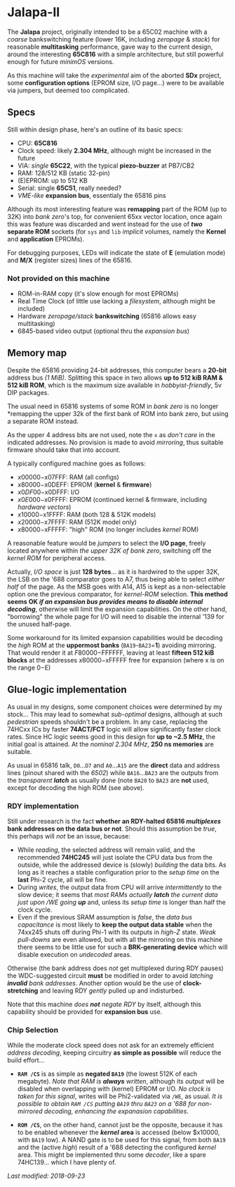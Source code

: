 # Jalapa-II

The **Jalapa** project, originally intended to be a 65C02 machine with a *coarse*
bankswitching feature (lower 16K, including *zeropage* & *stack*) for reasonable
**multitasking** performance, gave way to the current design, around the interesting
**65C816** with a simple architecture, but still powerful enough for future *minimOS*
versions.

As this machine will take the *experimental* aim of the aborted **SDx** project,
some **configuration options** (EPROM size, I/O page...) were to be available via
jumpers, but deemed too complicated.

## Specs

Still within design phase, here's an outline of its basic specs:

- CPU: **65C816**
- Clock speed: likely **2.304 MHz**, although might be increased in the future
- VIA: *single* **65C22**, with the typical **piezo-buzzer** at PB7/CB2
- RAM: 128/512 KB (static 32-pin)
- (E)EPROM: up to 512 KB
- Serial: single **65C51**, really needed?
- *VME-like* **expansion bus**, essentialy the 65816 pins

Although its most interesting feature was **remapping** part of the ROM (up to 32K) 
into *bank zero*'s top, for convenient 65xx vector location,
once again this was feature was discarded and went instead for
the use of ***two* separate ROM** sockets (for `sys` and `lib` *implicit* volumes,
namely the **Kernel** and **application** EPROMs).

For debugging purposes, 
LEDs will indicate the state of **E** (emulation mode) and **M/X** (register sizes) lines of the 65816.

### Not provided on this machine

- ROM-in-RAM copy (it's slow enough for most EPROMs)
- Real Time Clock (of little use lacking a *filesystem*, although might be included)
- Hardware *zeropage/stack* **bankswitching** (65816 allows easy multitasking)
- 6845-based video output (optional thru the *expansion bus*)

## Memory map

Despite the 65816 providing 24-bit addresses, this computer bears a **20-bit** address
bus *(1 MiB)*. Splitting this space in two allows **up to 512 kiB RAM & 512 kiB ROM**,
which is the maximum size available in *hobbyist-friendly*, 5v DIP packages.

The usual need in 65816 systems of some ROM in *bank zero* is no longer *remapping
the upper 32k of the first bank of ROM into bank zero, but using a separate ROM
instead.

As the upper 4 address bits are not used, note the `x` as
*don't care* in the indicated addresses. No provision is made to avoid *mirroring*,
thus suitable firmware should take that into account.

A typically configured machine goes as follows:

- $x00000-$x07FFF: RAM (all configs)
- $x80000-$x0DEFF: EPROM (**kernel** & **firmware**)
- $x0DF00-$x0DFFF: I/O
- $x0E000-$x0FFFF: EPROM (continued kernel & firmware, including *hardware vectors*)
- $x10000-$x1FFFF: RAM (both 128 & 512K models)
- $x20000-$x7FFFF: RAM (512K model only)
- $x80000-$xFFFFF: "high" ROM (no longer includes *kernel* ROM)

A reasonable feature would be *jumpers* to select the **I/O page**,
freely located anywhere within *the upper 32K of bank zero*, switching off the
*kernel ROM* for peripheral access.

Actually, *I/O space* is just **128 bytes**... as it is hardwired to the upper 32K,
the LSB on the '688 comparator goes to A7, thus being able to select *either
half* of the page. As the MSB goes with A14, A15 is kept as a non-selectable option
one the previous comparator, for *kernel-ROM* selection. **This method seems OK
*if an expansion bus provides means to disable internal decoding***, otherwise will
limit the expansion capabilities. On the other hand, "borrowing" the whole page for
I/O will need to disable the internal '139 for the unused half-page. 

Some workaround for its limited expansion capabilities would be decoding the
*high* ROM at the **uppermost banks** (`BA19`-`BA23`=**1**) avoiding mirroring.
That would render it at $F80000-$FFFFFF, leaving at least **fifteen 512 kiB blocks**
at the addresses $x80000-$xFFFFF free for expansion (where x is on the range $0-$E)
 
## Glue-logic implementation

As usual in my designs, some component choices were determined by my stock... This may
lead to somewhat *sub-optimal* designs, although at such *pedestrian* speeds shouldn't
be a problem. In any case, replacing the 74HCxx ICs by faster **74ACT/FCT** logic will
allow significantly faster clock rates. Since HC logic seems good in this design for
**up to ~2.5 MHz**, the initial goal is attained. At the *nominal 2.304 MHz*,
**250 ns memories** are suitable.

As usual in 65816 talk, `D0`...`D7` and `A0`...`A15` are the **direct** data and address 
lines (pinout shared with the *6502*) while `BA16`...`BA23` are the outputs from the
*transparent **latch*** as usually done (note `BA20` to `BA23` are **not** used,
except for decoding the high ROM (see above).

### RDY implementation

Still under research is the fact **whether an RDY-halted 65816 *multiplexes* bank
addresses on the data bus or not**. Should this assumption be *true*, this perhaps will
*not* be an issue, because:

- While *reading*, the selected address will remain valid, and the recommended **74HC245**
will just isolate the CPU data bus from the outside, while the addressed device is
(slowly) *building* the data bits. As long as it reaches a stable configuration prior
to the *setup time* on the **last** Phi-2 cycle, all will be fine.
- During *writes*, the output data from CPU will arrive *intermittently* to the slow
device; it seems that *most RAMs actually **latch** the current data just upon /WE going
**up*** and, unless its *setup time* is longer than half the clock cycle.
- Even if the previous SRAM assumption is *false*, the *data bus capacitance* is most
likely to **keep the output data stable** when the 74xx245 shuts off during Phi-1 with
its outputs in *high-Z* state. *Weak pull-downs* are even allowed, but with all the
mirroring on this machine there seems to be little use for such a **BRK-generating
device** which will disable execution on *undecoded* areas.

Otherwise (the bank address does *not* get multiplexed during RDY pauses) the
WDC-suggested circuit **must** be modified in order to avoid *latching **invalid** bank
addresses*. Another option would be the use of **clock-stretching** and leaving RDY
*gently* pulled up and indisturbed.

Note that this machine *does **not** negate RDY* by itself, although this capability
should be provided for **expansion bus** use.

### Chip Selection

While the moderate clock speed does not ask for an extremely efficient *address
decoding*, keeping circuitry **as simple as possible** will reduce the build effort...

- **`RAM /CS`** is as simple as **negated `BA19`** (the lowest 512K of each megabyte).
*Note that RAM is **always** written*, although its *output* will be disabled when
overlapping with (kernel) EPROM or I/O. *No clock is taken for this signal*, writes
will be Phi2-validated via `/WE`, as usual. *It is possible to obtain `RAM /CS`
putting `BA19` thru `BA23` on a '688 for non-mirrored decoding, enhancing the
expanasion capabilities*.

- **`ROM /CS`**, on the other hand, cannot just be the opposite, because it has to be
enabled whenever the ***kernel* area** is accessed (below $x10000, with `BA19` low).
A NAND gate is to be used for this signal, from both `BA19` and the (active *high*)
result of a '688 detecting the configured *kernel* area. This might be implemented
thru some *decoder*, like a spare 74HC139... which I have plenty of.

*Last modified: 2018-09-23*
